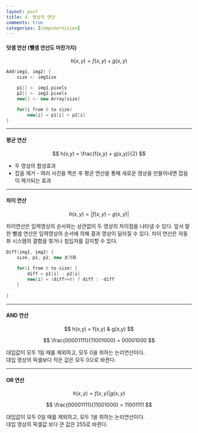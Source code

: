 ```yaml
---
layout: post
title: 4. 영상의 연산
comments: true
categories: [ComputerVision]
---
```


#### 덧셈 연산 (뺄셈 연산도 마찬가지)

$$ 
h(x,y) = f(x,y) + g(x,y)
$$

~~~c++
Add(img1, img2) {
    size <- imgSize

    p1[] <- img1.pixels
    p2[] <- img2.pixels
    new[] <- new Array[size]

    for(i from 0 to size)
        new[i] = p1[i] + p2[i]
}
~~~

<hr>

#### 평균 연산

$$ 
h(x,y) = \frac{f(x,y) + g(x,y)}{2}
$$

* 두 영상의 합성효과
* 잡음 제거 - 여러 사진을 찍은 후 평균 연산을 통해 새로운 영상을 만들어내면 잡음이 제거되는 효과

<hr>

#### 차이 연산
$$
h(x,y) = |f(x,y) - g(x,y)|
$$

차이연산은 입력영상의 순서와는 상관없이 두 영상의 차이점을 나타낼 수 있다. 앞서 말한 뺄셈 연산은 입력영상의 순서에 의해 결과 영상이 달라질 수 있다. 차이 연산은 자동화 시스템의 결함을 찾거나 침입자를 감지할 수 있다.

~~~c++
Diff(img1, img2) {
    size, p1, p2, new 초기화
    
    for(i from 0 to size) {
        diff = p1[i] - p2[i]
        new[i] = (diff>=0) ? diff : -diff
    }
        
}
~~~

<hr>

#### AND 연산

$$
    h(x,y) = f(x,y) & g(x,y)
$$

$$
    \frac{00001111}{11001000} = 00001000
$$

대입값이 모두 1일 때를 제외하고, 모두 0을 취하는 논리연산이다. <br>
대입 영상의 픽셀보다 작은 값은 모두 0으로 바뀐다.

<hr>

#### OR 연산

$$
    h(x,y) = f(x,y) | g(x,y)
$$

$$
    \frac{00001111}{11001000} = 11001111
$$

대입값이 모두 0일 때를 제외하고, 모두 1을 취하는 논리연산이다. <br>
대입 영상의 픽셀값 보다 큰 값은 255로 바뀐다.


